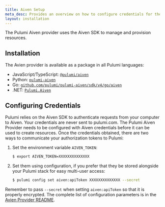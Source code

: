 ```yaml
---
title: Aiven Setup
meta_desc: Provides an overview on how to configure credentials for the Pulumi Aiven Provider.
layout: installation
---
```


The Pulumi Aiven provider uses the Aiven SDK to manage and provision resources.

## Installation

The Avien provider is available as a package in all Pulumi languages:

* JavaScript/TypeScript: [`@pulumi/aiven`](https://www.npmjs.com/package/@pulumi/aiven)
* Python: [`pulumi-aiven`](https://pypi.org/project/pulumi-aiven/)
* Go: [`github.com/pulumi/pulumi-aiven/sdk/v4/go/aiven`](https://github.com/pulumi/pulumi-aiven)
* .NET: [`Pulumi.Aiven`](https://www.nuget.org/packages/Pulumi.Aiven)

## Configuring Credentials

Pulumi relies on the Aiven SDK to authenticate requests from your computer to Aiven. Your credentials are never sent
to pulumi.com. The Pulumi Aiven Provider needs to be configured with Aiven credentials
before it can be used to create resources. Once the credentials obtained, there are two ways to communicate your authorization tokens to Pulumi:

1. Set the environment variable `AIVEN_TOKEN`:

    ```bash
    $ export AIVEN_TOKEN=XXXXXXXXXXXXXX
    ```

2. Set them using configuration, if you prefer that they be stored alongside your Pulumi stack for easy multi-user access:

    ```bash
    $ pulumi config set aiven:apiToken XXXXXXXXXXXXXX --secret
    ```

Remember to pass `--secret` when setting `aiven:apiToken` so that it is properly encrypted. The complete list of
configuration parameters is in the [Avien Provider README](https://github.com/pulumi/pulumi-aiven/blob/master/README.md).

